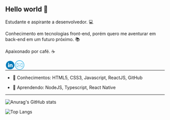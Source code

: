 ## Hello world  👋

Estudante e aspirante a desenvolvedor. :computer:

Conhecimento em tecnologias front-end, porém quero me aventurar em back-end em um futuro próximo. :books:

Apaixonado por café. :coffee:

<a target="_blank" href="https://www.linkedin.com/in/jvmsantos13/">
  <img align="left" alt="LinkdeIN" width="30px" src="linkedin.png" />
</a>

<a target="_blank" href="mailto:jvmsantos13@gmail.com">
  <img align="left" alt="Gmail" width="30px" src="email.png" />
</a>

<br /> <hr>

- :pushpin: Conhecimentos: HTML5, CSS3, Javascript, ReactJS, GitHub

- :blue_book: Aprendendo: NodeJS, Typescript, React Native

<hr>

![Anurag's GitHub stats](https://github-readme-stats.vercel.app/api?username=jvmsantos13&show_icons=true&theme=highcontrast)

![Top Langs](https://github-readme-stats.vercel.app/api/top-langs/?username=jvmsantos13&layout=compact&theme=highcontrast)
